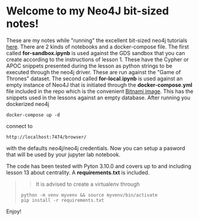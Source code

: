 # Welcome to my Neo4J bit-sized notes!

These are my notes while "running" the excellent bit-sized neo4j tutorials [here](https://www.youtube.com/watch?v=Niys6g6NFfw&list=PL9Hl4pk2FsvVShoT5EysHcrs-hyCsXaWC). There are 2 kinds of notebooks and a docker-compose file.
The first called __for-sandbox.ipynb__ is used against the GDS sandbox that you can create according to the instructions of lesson 1. These have the Cypher or APOC snippets presented during the lesson as python strings to be executed through the neo4j driver. These are run against the "Game of Thrones" dataset.
The second called __for-local.ipynb__ is used against an empty instance of Neo4J that is initiated through the __docker-compose.yml__ file included in the repo which is the convenient [Bitnami image](). This has the snippets used in the lessons against an empty database. After running you dockerized neo4j

```
docker-compose up -d
```

connect to 

```
http://localhost:7474/browser/
```
with the defaults neo4j/neo4j credentials. Now you can setup a pasword that will be used by your jupyter lab notebook.

The code has been tested with Pyton 3.10.0 and covers up to and including lesson 13 about centrality. A __requirements.txt__ is included.

>> It is advised to create a virtualenv through
>```
>python -m venv myvenv && source myvenv/bin/activate
> pip install -r requirements.txt
>```

Enjoy!